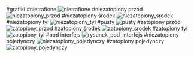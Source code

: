 #grafiki
#nietrafione
![nietrafione](https://user-images.githubusercontent.com/102683797/171597323-97cdf7af-af60-4bbb-9f29-aeebeb8900c1.png)
#niezatopiony przód
![niezatopiony_przod](https://user-images.githubusercontent.com/102683797/171597345-dcb21cef-9ddb-4f3c-a534-3fd9ff7d94f4.png)
#niezatopiony środek
![niezatopiony_srodek](https://user-images.githubusercontent.com/102683797/171597352-5d1e1325-c6c0-474a-9f7d-10b7bb66f416.png)
#niezatopiony tył
![niezatopiony_tyl](https://user-images.githubusercontent.com/102683797/171597361-6a63898d-9160-4ee6-9c58-23268b7bf12b.png)
#pusty
![pusty](https://user-images.githubusercontent.com/102683797/171597385-6307ed8c-b860-49db-9edb-16894704fe19.png)
#zatopiony przód
![zatopiony_przod](https://user-images.githubusercontent.com/102683797/171597401-69aee476-8e35-4bbe-b92a-148b73857f23.png)
#zatopiony środek
![zatopiony_srodek](https://user-images.githubusercontent.com/102683797/171597416-373a94c1-021a-4072-a199-7fba6e4e7ee8.png)
#zatopiony tył
![zatopiony_tyl](https://user-images.githubusercontent.com/102683797/171597432-84a28197-929f-44ba-b68f-20c903299fc7.png)
#pod interfejs
![rysunek_pod_interfejs](https://user-images.githubusercontent.com/102683797/173253746-703d4321-886d-43ec-a4a6-9a9908aa259c.png)
#niezatopiony pojedynczy
![niezatopiony_pojedynczy](https://user-images.githubusercontent.com/102683797/173253749-f93ea881-4bcc-4782-9722-1df38a9a3bf0.png)
#zatopiony pojedynczy
![zatopiony_pojedynczy](https://user-images.githubusercontent.com/102683797/173253751-25ffbbf5-60dc-45ca-9e6d-44845a02f744.png)

